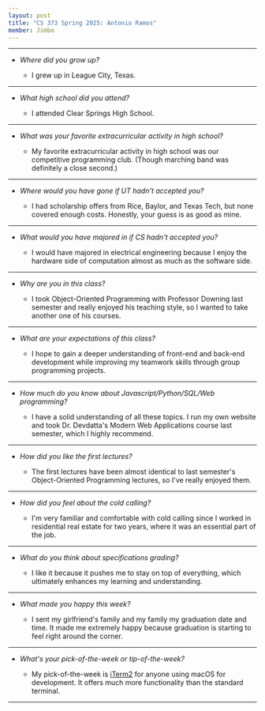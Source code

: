 ```yaml
---
layout: post
title: "CS 373 Spring 2025: Antonio Ramos"
member: Jimbo
---
```

---
* *Where did you grow up?*

    * I grew up in League City, Texas.
    
---
* *What high school did you attend?*

    * I attended Clear Springs High School.
    
---
* *What was your favorite extracurricular activity in high school?*

    * My favorite extracurricular activity in high school was our competitive programming club. (Though marching band was definitely a close second.)
    
---
* *Where would you have gone if UT hadn't accepted you?*

    * I had scholarship offers from Rice, Baylor, and Texas Tech, but none covered enough costs. Honestly, your guess is as good as mine.
    
---
* *What would you have majored in if CS hadn't accepted you?*

    * I would have majored in electrical engineering because I enjoy the hardware side of computation almost as much as the software side.
    
---
* *Why are you in this class?*

    * I took Object-Oriented Programming with Professor Downing last semester and really enjoyed his teaching style, so I wanted to take another one of his courses.
    
---
* *What are your expectations of this class?*

    * I hope to gain a deeper understanding of front-end and back-end development while improving my teamwork skills through group programming projects.
    
---
* *How much do you know about Javascript/Python/SQL/Web programming?*

    * I have a solid understanding of all these topics. I run my own website and took Dr. Devdatta's Modern Web Applications course last semester, which I highly recommend.
    
---
* *How did you like the first lectures?*

    * The first lectures have been almost identical to last semester's Object-Oriented Programming lectures, so I've really enjoyed them.
    
---
* *How did you feel about the cold calling?*

    * I'm very familiar and comfortable with cold calling since I worked in residential real estate for two years, where it was an essential part of the job.
    
---
* *What do you think about specifications grading?*

    * I like it because it pushes me to stay on top of everything, which ultimately enhances my learning and understanding.
    
---
* *What made you happy this week?*

    * I sent my girlfriend's family and my family my graduation date and time. It made me extremely happy because graduation is starting to feel right around the corner.
    
---
* *What's your pick-of-the-week or tip-of-the-week?*

    * My pick-of-the-week is [iTerm2](https://iterm2.com/) for anyone using macOS for development. It offers much more functionality than the standard terminal.
    
---